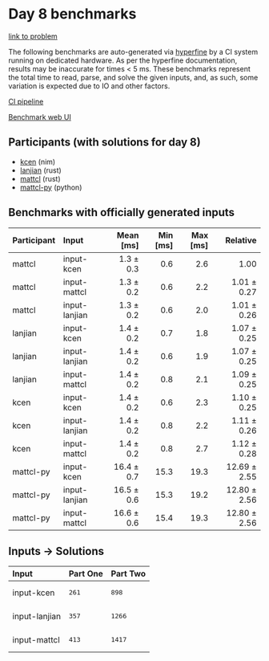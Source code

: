 # Day 8 benchmarks

[link to problem](https://adventofcode.com/2024/day/8)

The following benchmarks are auto-generated via
[hyperfine](https://github.com/sharkdp/hyperfine) by a CI system running on
dedicated hardware. As per the hyperfine documentation, results may be
inaccurate for times < 5 ms. These benchmarks represent the total time to read,
parse, and solve the given inputs, and, as such, some variation is expected due
to IO and other factors.

[CI pipeline](http://ci.papercode.net:8080/teams/main/pipelines/aoc2024)

[Benchmark web UI](https://aoc.ancalagon.black)


## Participants (with solutions for day 8)

- [kcen](https://github.com/kcen/aoc2024) (nim)
- [lanjian](https://github.com/lanjian/aoc-2024) (rust)
- [mattcl](https://github.com/mattcl/aoc2024) (rust)
- [mattcl-py](https://github.com/mattcl/aoc2024-py) (python)


## Benchmarks with officially generated inputs

| Participant | Input | Mean [ms] | Min [ms] | Max [ms] | Relative |
|:---|:---|---:|---:|---:|---:|
| mattcl | input-kcen | 1.3 ± 0.3 | 0.6 | 2.6 | 1.00 |
| mattcl | input-mattcl | 1.3 ± 0.2 | 0.6 | 2.2 | 1.01 ± 0.27 |
| mattcl | input-lanjian | 1.3 ± 0.2 | 0.6 | 2.0 | 1.01 ± 0.26 |
| lanjian | input-kcen | 1.4 ± 0.2 | 0.7 | 1.8 | 1.07 ± 0.25 |
| lanjian | input-lanjian | 1.4 ± 0.2 | 0.6 | 1.9 | 1.07 ± 0.25 |
| lanjian | input-mattcl | 1.4 ± 0.2 | 0.8 | 2.1 | 1.09 ± 0.25 |
| kcen | input-kcen | 1.4 ± 0.2 | 0.6 | 2.3 | 1.10 ± 0.25 |
| kcen | input-lanjian | 1.4 ± 0.2 | 0.8 | 2.2 | 1.11 ± 0.26 |
| kcen | input-mattcl | 1.4 ± 0.2 | 0.8 | 2.7 | 1.12 ± 0.28 |
| mattcl-py | input-kcen | 16.4 ± 0.7 | 15.3 | 19.3 | 12.69 ± 2.55 |
| mattcl-py | input-lanjian | 16.5 ± 0.6 | 15.3 | 19.2 | 12.80 ± 2.56 |
| mattcl-py | input-mattcl | 16.6 ± 0.6 | 15.4 | 19.3 | 12.80 ± 2.56 |


## Inputs -> Solutions

| Input | Part One | Part Two |
|:---|:---|:---|
|input-kcen|<pre>261</pre>|<pre>898</pre>|
|input-lanjian|<pre>357</pre>|<pre>1266</pre>|
|input-mattcl|<pre>413</pre>|<pre>1417</pre>|